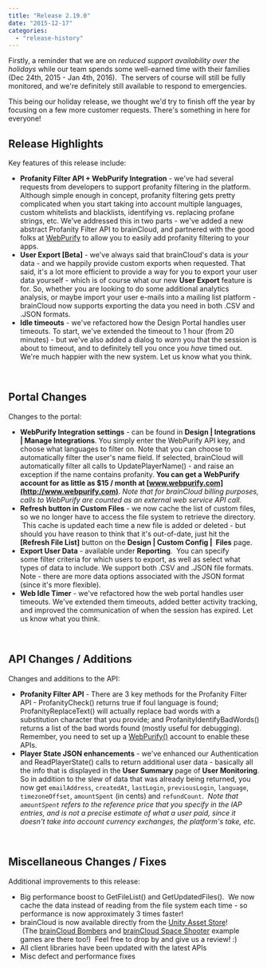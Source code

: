 ```yaml
---
title: "Release 2.19.0"
date: "2015-12-17"
categories: 
  - "release-history"
---
```


Firstly, a reminder that we are on _reduced support availability over the holidays_ while our team spends some well-earned time with their families (Dec 24th, 2015 - Jan 4th, 2016).  The servers of course will still be fully monitored, and we're definitely still available to respond to emergencies.

This being our holiday release, we thought we'd try to finish off the year by focusing on a few more customer requests. There's something in here for everyone!

## Release Highlights

Key features of this release include:

- **Profanity Filter API + WebPurify Integration** - we've had several requests from developers to support profanity filtering in the platform. Although simple enough in concept, profanity filtering gets pretty complicated when you start taking into account multiple languages, custom whitelists and blacklists, identifying vs. replacing profane strings, etc. We've addressed this in two parts - we've added a new abstract Profanity Filter API to brainCloud, and partnered with the good folks at [WebPurify](http://www.webpurify.com) to allow you to easily add profanity filtering to your apps.
- **User Export \[Beta\]** - we've always said that brainCloud's data is _your_ data - and we happily provide custom exports when requested. That said, it's a lot more efficient to provide a way for you to export your user data yourself - which is of course what our new **User Export** feature is for. So, whether you are looking to do some additional analytics analysis, or maybe import your user e-mails into a mailing list platform - brainCloud now supports exporting the data you need in both .CSV and .JSON formats.
- **Idle timeouts** - we've refactored how the Design Portal handles user timeouts. To start, we've extended the timeout to 1 hour (from 20 minutes) - but we've also added a dialog to _warn_ you that the session is about to timeout, and to definitely tell you once you _have_ timed out. We're much happier with the new system. Let us know what you think.

 

## Portal Changes

Changes to the portal:

- **WebPurify Integration settings** - can be found in **Design | Integrations | Manage Integrations**. You simply enter the WebPurify API key, and choose what languages to filter on. Note that you can choose to automatically filter the user's name field. If selected, brainCloud will automatically filter all calls to UpdatePlayerName() - and raise an exception if the name contains profanity. **You can get a WebPurify account for as little as $15 / month at [www.webpurify.com](http://www.webpurify.com)**. _Note that for brainCloud billing purposes, calls to WebPurify are counted as an external web service API call._
- **Refresh button in Custom Files** - we now cache the list of custom files, so we no longer have to access the file system to retrieve the directory.  This cache is updated each time a new file is added or deleted - but should you have reason to think that it's out-of-date, just hit the **\[Refresh File List\]** button on the **Design | Custom Config |  Files** page.
- **Export User Data** - available under **Reporting**.  You can specify some filter criteria for which users to export, as well as select what types of data to include. We support both .CSV and .JSON file formats. Note - there are more data options associated with the JSON format (since it's more flexible).
- **Web Idle Timer** - we've refactored how the web portal handles user timeouts. We've extended them timeouts, added better activity tracking, and improved the communication of when the session has expired. Let us know what you think.

 

## API Changes / Additions

Changes and additions to the API:

- **Profanity Filter API** - There are 3 key methods for the Profanity Filter API - ProfanityCheck() returns true if foul language is found; ProfanityReplaceText() will actually replace bad words with a substitution character that you provide; and ProfanityIdentifyBadWords() returns a list of the bad words found (mostly useful for debugging). Remember, you need to set up a [WebPurify()](http://www.webpurify.com) account to enable these APIs.
- **Player State JSON enhancements** - we've enhanced our Authentication and ReadPlayerState() calls to return additional user data - basically all the info that is displayed in the **User Summary** page of **User Monitoring**. So in addition to the slew of data that was already being returned, you now get `emailAddress`, `createdAt`, `lastLogin`, `previousLogin`, `language`, `timezoneOffset`, `amountSpent` (in cents) and `refundCount`.  _Note that `amountSpent` refers to the reference price that you specify in the IAP entries, and is not a precise estimate of what a user paid, since it doesn't take into account currency exchanges, the platform's take, etc._

 

## Miscellaneous Changes / Fixes

Additional improvements to this release:

- Big performance boost to GetFileList() and GetUpdatedFiles().  We now cache the data instead of reading from the file system each time - so performance is now approximately 3 times faster!
- brainCloud is now available directly from the [Unity Asset Store](https://www.assetstore.unity3d.com/en/#!/content/50220)!  (The [brainCloud Bombers](https://www.assetstore.unity3d.com/en/#!/content/50656) and [brainCloud Space Shooter](https://www.assetstore.unity3d.com/en/#!/content/50279) example games are there too!)  Feel free to drop by and give us a review! :)
- All client libraries have been updated with the latest APIs
- Misc defect and performance fixes
